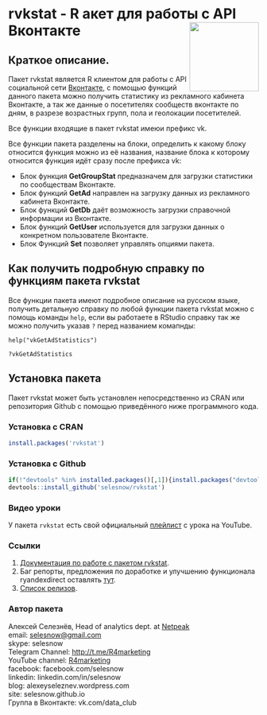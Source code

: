 # rvkstat - R акет для работы с API Вконтакте<a href='https://selesnow.github.io/rvkstat/'><img src='https://raw.githubusercontent.com/selesnow/rvkstat/master/inst/logo/rvkstat.png' align="right" height="139" /></a>

## Краткое описание.

Пакет rvkstat является R клиентом для работы с API социальной сети [Вконтакте](https://vk.com/), с помощью функций данного пакета можно получить статистику из рекламного кабинета Вконтакте, а так же данные о посетителях сообществ вконтакте по дням, в разрезе возрастных групп, пола и геолокации посетителей.

Все функции входящие в пакет rvkstat имеюи префикс vk.

Все функции пакета разделены на блоки, определить к какому блоку относится функция можно из её названия, название блока к которому относится функция идёт сразу после префикса vk:

* Блок функция **GetGroupStat** предназначем для загрузки статистики по сообществам Вконтакте.
* Блок функций **GetAd** направлен на загрузку данных из рекламного кабинета Вконтакте.
* Блок функций **GetDb** даёт возможность загрузки справочной информации из Вконтакте.
* Блок функций **GetUser** используется для загрузки данных о конкретном пользователе Вконтакте.
* Блок Функций **Set** позволяет управлять опциями пакета.

## Как получить подробную справку по функциям пакета rvkstat
Все функции пакета имеют подробное описание на русском языке, получить детальную справку по любой функции пакета rvkstat можно с помощь команды `help`, если вы работаете в RStudio справку так же можно получить указав `?` перед названием комапнды:

`help("vkGetAdStatistics")`	

`?vkGetAdStatistics`

## Установка пакета
Пакет rvkstat может быть установлен непосредственно из CRAN или репозитория Github с помощью приведённого ниже программного кода.

### Установка с CRAN
```r
install.packages('rvkstat')
```
### Установка с Github
```r
if(!"devtools" %in% installed.packages()[,1]){install.packages("devtools")}
devtools::install_github('selesnow/rvkstat')
```

### Видео уроки
У пакета `rvkstat` есть свой официальный [плейлист](https://www.youtube.com/watch?v=49-HTLOPSnU&list=PLD2LDq8edf4pQcy0zMmkTlk-o_Z6nRm5N) с урока на YouTube.

### Ссылки
1. [Документация по работе с пакетом rvkstat](https://selesnow.github.io/rvkstat/).
2. Баг репорты, предложения по доработке и улучшению функционала ryandexdirect оставлять [тут](https://github.com/selesnow/rvkstat/issues). 
3. [Список релизов](https://github.com/selesnow/rvkstat/releases).

### Автор пакета
Алексей Селезнёв, Head of analytics dept. at [Netpeak](https://netpeak.net)
<Br>email: selesnow@gmail.com
<Br>skype: selesnow
<Br>Telegram Channel: http://t.me/R4marketing
<Br>YouTube channel: [R4marketing](https://www.youtube.com/R4marketing?sub_confirmation=1)
<Br>facebook: facebook.com/selesnow
<Br>linkedin: linkedin.com/in/selesnow
<Br>blog: alexeyseleznev.wordpress.com
<Br>site: selesnow.github.io
<Br>Группа в Вконтакте: vk.com/data_club
